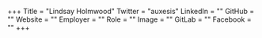 +++
Title = "Lindsay Holmwood"
Twitter = "auxesis"
LinkedIn = ""
GitHub = ""
Website = ""
Employer = ""
Role = ""
Image = ""
GitLab = ""
Facebook = ""
+++
